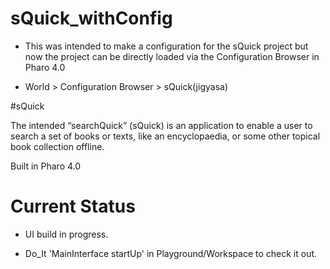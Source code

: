 # sQuick_withConfig

- This was intended to make a configuration for the sQuick project but now the project can be directly loaded via the Configuration Browser in Pharo 4.0

- World > Configuration Browser > sQuick(jigyasa)


#sQuick

The intended “searchQuick” (sQuick) is an application to enable a user to search a set of books or texts, like an encyclopaedia, or some other topical book collection offline.

Built in Pharo 4.0


# Current Status

- UI build in progress.

- Do_It 'MainInterface startUp' in Playground/Workspace to check it out.


